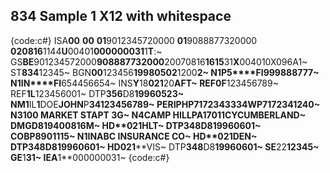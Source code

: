 ## 834 Sample 1 X12 with whitespace

{code:c#}
ISA**00** **00** **01**9012345720000 **01**9088877320000 **020816**1144**U**00401**000000031**1**T**:~
  GS**BE**901234572000**908887732000**20070816**1615**31**X**004010X096A1~
    ST**834**12345~
      BGN**00**123456**19980502**1200********2~
      N1**P5****FI**999888777~
      N1**IN****FI**654456654~
      INS**Y**18**021**20**A******FT~
        REF**0F**123456789~
        REF**1L**123456001~
        DTP**356**D8**19960523~
        NM1**IL**1**DOE**JOHN**P******34**123456789~
          PER**IP****HP**7172343334**WP**7172341240~
          N3**100 MARKET ST**APT 3G~
          N4**CAMP HILL**PA**17011****CY**CUMBERLAND~
          DMG**D8**19400816**M~
        HD**021****HLT~
          DTP**348**D8**19960601~
          COB**P**890111**5~
            N1**IN**ABC INSURANCE CO~
        HD**021****DEN~
          DTP**348**D8**19960601~
        HD**021****VIS~
          DTP**348**D8**19960601~
    SE**22**12345~
  GE**1**31~
IEA**1**000000031~
{code:c#}